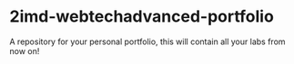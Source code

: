 # 2imd-webtechadvanced-portfolio
A repository for your personal portfolio, this will contain all your labs from now on!
